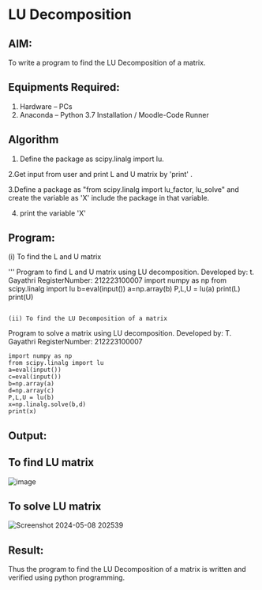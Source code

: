 # LU Decomposition 

## AIM:
To write a program to find the LU Decomposition of a matrix.

## Equipments Required:
1. Hardware – PCs
2. Anaconda – Python 3.7 Installation / Moodle-Code Runner

## Algorithm

1. Define the package as scipy.linalg import lu.

2.Get input from user and print L and U matrix by 'print' .

3.Define a package as "from scipy.linalg import lu_factor, lu_solve" and create the variable as 'X' include the package in that variable.

4.  print the variable 'X' 

## Program:
(i) To find the L and U matrix

'''
Program to find L and U matrix using LU decomposition.
Developed by: t. Gayathri
RegisterNumber: 212223100007
import numpy as np
from scipy.linalg import lu
b=eval(input())
a=np.array(b)
P,L,U = lu(a)
print(L)
print(U)
```

(ii) To find the LU Decomposition of a matrix
```
Program to solve a matrix using LU decomposition.
Developed by: T. Gayathri
RegisterNumber: 212223100007
```
import numpy as np
from scipy.linalg import lu
a=eval(input())
c=eval(input())
b=np.array(a)
d=np.array(c)
P,L,U = lu(b)
x=np.linalg.solve(b,d)
print(x)
```

## Output:
## To find LU matrix
![image](https://github.com/gayumee/LU-Decomposition/assets/149037327/54ecca0f-ae0a-4e4d-8a31-46a01fc7231c)

## To solve LU matrix
![Screenshot 2024-05-08 202539](https://github.com/gayumee/LU-Decomposition/assets/149037327/fae50bfb-0658-4c50-aa6b-a99045e95e89)

## Result:
Thus the program to find the LU Decomposition of a matrix is written and verified using python programming.

